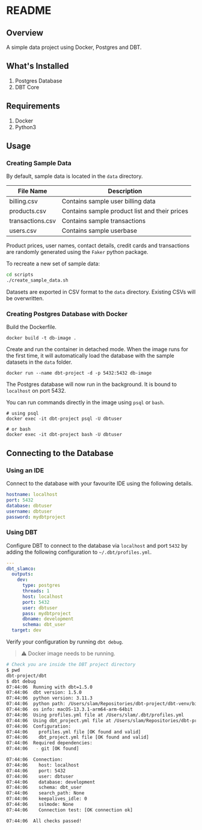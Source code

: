 # README

## Overview

A simple data project using Docker, Postgres and DBT.

## What's Installed

1. Postgres Database
2. DBT Core

## Requirements

1. Docker
2. Python3

## Usage

### Creating Sample Data

By default, sample data is located in the `data` directory.

| File Name        | Description                                   |
| ---------------- | --------------------------------------------- |
| billing.csv      | Contains sample user billing data             |
| products.csv     | Contains sample product list and their prices |
| transactions.csv | Contains sample transactions                  |
| users.csv        | Contains sample userbase                      |

Product prices, user names, contact details, credit cards and transactions are
randomly generated using the `Faker` python package.

To recreate a new set of sample data:

```bash
cd scripts
./create_sample_data.sh
```

Datasets are exported in CSV format to the `data` directory. Existing CSVs will
be overwritten.

### Creating Postgres Database with Docker

Build the Dockerfile.

``` shell
docker build -t db-image .
```

Create and run the container in detached mode. When the image runs for the first
time, it will automatically load the database with the sample datasets in the
`data` folder.

```shell
docker run --name dbt-project -d -p 5432:5432 db-image

```

The Postgres database will now run in the background.
It is bound to `localhost` on port 5432.

You can run commands directly in the image using `psql` or `bash`.

```shell
# using psql
docker exec -it dbt-project psql -U dbtuser

# or bash
docker exec -it dbt-project bash -U dbtuser
```

## Connecting to the Database

### Using an IDE

Connect to the database with your favourite IDE using the following
details.

```yaml
hostname: localhost
port: 5432
database: dbtuser
username: dbtuser
password: mydbtproject
```

### Using DBT

Configure DBT to connect to the database via `localhost` and port `5432` by
adding the following configuration to `~/.dbt/profiles.yml`.

```yaml
---
dbt_slamco:
  outputs:
    dev:
      type: postgres
      threads: 1
      host: localhost
      port: 5432
      user: dbtuser
      pass: mydbtproject
      dbname: development
      schema: dbt_user
  target: dev
```

Verify your configuration by running `dbt debug`.

> :warning: Docker image needs to be running.

```bash
# Check you are inside the DBT project directory
$ pwd
dbt-project/dbt
$ dbt debug
07:44:06  Running with dbt=1.5.0
07:44:06  dbt version: 1.5.0
07:44:06  python version: 3.11.3
07:44:06  python path: /Users/slam/Repositories/dbt-project/dbt-venv/bin/python3.11
07:44:06  os info: macOS-13.3.1-arm64-arm-64bit
07:44:06  Using profiles.yml file at /Users/slam/.dbt/profiles.yml
07:44:06  Using dbt_project.yml file at /Users/slam/Repositories/dbt-project/dbt/dbt_project.yml
07:44:06  Configuration:
07:44:06    profiles.yml file [OK found and valid]
07:44:06    dbt_project.yml file [OK found and valid]
07:44:06  Required dependencies:
07:44:06   - git [OK found]

07:44:06  Connection:
07:44:06    host: localhost
07:44:06    port: 5432
07:44:06    user: dbtuser
07:44:06    database: development
07:44:06    schema: dbt_user
07:44:06    search_path: None
07:44:06    keepalives_idle: 0
07:44:06    sslmode: None
07:44:06    Connection test: [OK connection ok]

07:44:06  All checks passed!
```
